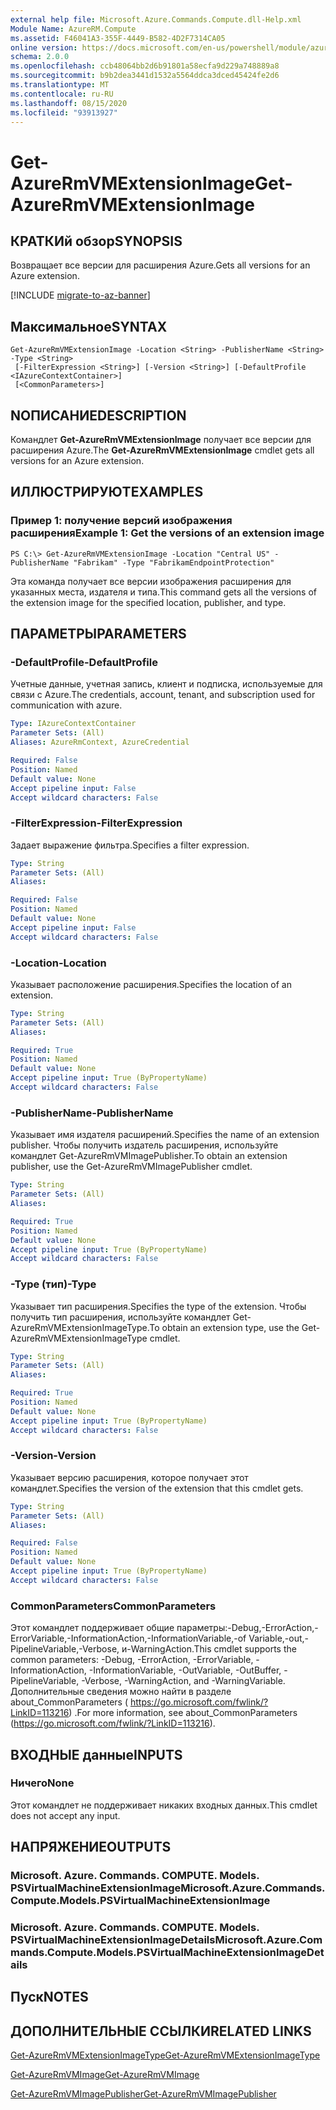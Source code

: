 ```yaml
---
external help file: Microsoft.Azure.Commands.Compute.dll-Help.xml
Module Name: AzureRM.Compute
ms.assetid: F46041A3-355F-4449-B582-4D2F7314CA05
online version: https://docs.microsoft.com/en-us/powershell/module/azurerm.compute/get-azurermvmextensionimage
schema: 2.0.0
ms.openlocfilehash: ccb48064bb2d6b91801a58ecfa9d229a748889a8
ms.sourcegitcommit: b9b2dea3441d1532a5564ddca3dced45424fe2d6
ms.translationtype: MT
ms.contentlocale: ru-RU
ms.lasthandoff: 08/15/2020
ms.locfileid: "93913927"
---
```

# <span data-ttu-id="b0216-101">Get-AzureRmVMExtensionImage</span><span class="sxs-lookup"><span data-stu-id="b0216-101">Get-AzureRmVMExtensionImage</span></span>

## <span data-ttu-id="b0216-102">КРАТКИй обзор</span><span class="sxs-lookup"><span data-stu-id="b0216-102">SYNOPSIS</span></span>
<span data-ttu-id="b0216-103">Возвращает все версии для расширения Azure.</span><span class="sxs-lookup"><span data-stu-id="b0216-103">Gets all versions for an Azure extension.</span></span>

[!INCLUDE [migrate-to-az-banner](../../includes/migrate-to-az-banner.md)]

## <span data-ttu-id="b0216-104">Максимальное</span><span class="sxs-lookup"><span data-stu-id="b0216-104">SYNTAX</span></span>

```
Get-AzureRmVMExtensionImage -Location <String> -PublisherName <String> -Type <String>
 [-FilterExpression <String>] [-Version <String>] [-DefaultProfile <IAzureContextContainer>]
 [<CommonParameters>]
```

## <span data-ttu-id="b0216-105">NОПИСАНИЕ</span><span class="sxs-lookup"><span data-stu-id="b0216-105">DESCRIPTION</span></span>
<span data-ttu-id="b0216-106">Командлет **Get-AzureRmVMExtensionImage** получает все версии для расширения Azure.</span><span class="sxs-lookup"><span data-stu-id="b0216-106">The **Get-AzureRmVMExtensionImage** cmdlet gets all versions for an Azure extension.</span></span>

## <span data-ttu-id="b0216-107">ИЛЛЮСТРИРУЮТ</span><span class="sxs-lookup"><span data-stu-id="b0216-107">EXAMPLES</span></span>

### <span data-ttu-id="b0216-108">Пример 1: получение версий изображения расширения</span><span class="sxs-lookup"><span data-stu-id="b0216-108">Example 1: Get the versions of an extension image</span></span>
```
PS C:\> Get-AzureRmVMExtensionImage -Location "Central US" -PublisherName "Fabrikam" -Type "FabrikamEndpointProtection"
```

<span data-ttu-id="b0216-109">Эта команда получает все версии изображения расширения для указанных места, издателя и типа.</span><span class="sxs-lookup"><span data-stu-id="b0216-109">This command gets all the versions of the extension image for the specified location, publisher, and type.</span></span>

## <span data-ttu-id="b0216-110">ПАРАМЕТРЫ</span><span class="sxs-lookup"><span data-stu-id="b0216-110">PARAMETERS</span></span>

### <span data-ttu-id="b0216-111">-DefaultProfile</span><span class="sxs-lookup"><span data-stu-id="b0216-111">-DefaultProfile</span></span>
<span data-ttu-id="b0216-112">Учетные данные, учетная запись, клиент и подписка, используемые для связи с Azure.</span><span class="sxs-lookup"><span data-stu-id="b0216-112">The credentials, account, tenant, and subscription used for communication with azure.</span></span>

```yaml
Type: IAzureContextContainer
Parameter Sets: (All)
Aliases: AzureRmContext, AzureCredential

Required: False
Position: Named
Default value: None
Accept pipeline input: False
Accept wildcard characters: False
```

### <span data-ttu-id="b0216-113">-FilterExpression</span><span class="sxs-lookup"><span data-stu-id="b0216-113">-FilterExpression</span></span>
<span data-ttu-id="b0216-114">Задает выражение фильтра.</span><span class="sxs-lookup"><span data-stu-id="b0216-114">Specifies a filter expression.</span></span>

```yaml
Type: String
Parameter Sets: (All)
Aliases: 

Required: False
Position: Named
Default value: None
Accept pipeline input: False
Accept wildcard characters: False
```

### <span data-ttu-id="b0216-115">-Location</span><span class="sxs-lookup"><span data-stu-id="b0216-115">-Location</span></span>
<span data-ttu-id="b0216-116">Указывает расположение расширения.</span><span class="sxs-lookup"><span data-stu-id="b0216-116">Specifies the location of an extension.</span></span>

```yaml
Type: String
Parameter Sets: (All)
Aliases: 

Required: True
Position: Named
Default value: None
Accept pipeline input: True (ByPropertyName)
Accept wildcard characters: False
```

### <span data-ttu-id="b0216-117">-PublisherName</span><span class="sxs-lookup"><span data-stu-id="b0216-117">-PublisherName</span></span>
<span data-ttu-id="b0216-118">Указывает имя издателя расширений.</span><span class="sxs-lookup"><span data-stu-id="b0216-118">Specifies the name of an extension publisher.</span></span>
<span data-ttu-id="b0216-119">Чтобы получить издатель расширения, используйте командлет Get-AzureRmVMImagePublisher.</span><span class="sxs-lookup"><span data-stu-id="b0216-119">To obtain an extension publisher, use the Get-AzureRmVMImagePublisher cmdlet.</span></span>

```yaml
Type: String
Parameter Sets: (All)
Aliases: 

Required: True
Position: Named
Default value: None
Accept pipeline input: True (ByPropertyName)
Accept wildcard characters: False
```

### <span data-ttu-id="b0216-120">-Type (тип)</span><span class="sxs-lookup"><span data-stu-id="b0216-120">-Type</span></span>
<span data-ttu-id="b0216-121">Указывает тип расширения.</span><span class="sxs-lookup"><span data-stu-id="b0216-121">Specifies the type of the extension.</span></span>
<span data-ttu-id="b0216-122">Чтобы получить тип расширения, используйте командлет Get-AzureRmVMExtensionImageType.</span><span class="sxs-lookup"><span data-stu-id="b0216-122">To obtain an extension type, use the Get-AzureRmVMExtensionImageType cmdlet.</span></span>

```yaml
Type: String
Parameter Sets: (All)
Aliases: 

Required: True
Position: Named
Default value: None
Accept pipeline input: True (ByPropertyName)
Accept wildcard characters: False
```

### <span data-ttu-id="b0216-123">-Version</span><span class="sxs-lookup"><span data-stu-id="b0216-123">-Version</span></span>
<span data-ttu-id="b0216-124">Указывает версию расширения, которое получает этот командлет.</span><span class="sxs-lookup"><span data-stu-id="b0216-124">Specifies the version of the extension that this cmdlet gets.</span></span>

```yaml
Type: String
Parameter Sets: (All)
Aliases: 

Required: False
Position: Named
Default value: None
Accept pipeline input: True (ByPropertyName)
Accept wildcard characters: False
```

### <span data-ttu-id="b0216-125">CommonParameters</span><span class="sxs-lookup"><span data-stu-id="b0216-125">CommonParameters</span></span>
<span data-ttu-id="b0216-126">Этот командлет поддерживает общие параметры:-Debug,-ErrorAction,-ErrorVariable,-InformationAction,-InformationVariable,-of Variable,-out,-PipelineVariable,-Verbose, и-WarningAction.</span><span class="sxs-lookup"><span data-stu-id="b0216-126">This cmdlet supports the common parameters: -Debug, -ErrorAction, -ErrorVariable, -InformationAction, -InformationVariable, -OutVariable, -OutBuffer, -PipelineVariable, -Verbose, -WarningAction, and -WarningVariable.</span></span> <span data-ttu-id="b0216-127">Дополнительные сведения можно найти в разделе about_CommonParameters ( https://go.microsoft.com/fwlink/?LinkID=113216) .</span><span class="sxs-lookup"><span data-stu-id="b0216-127">For more information, see about_CommonParameters (https://go.microsoft.com/fwlink/?LinkID=113216).</span></span>

## <span data-ttu-id="b0216-128">ВХОДНЫЕ данные</span><span class="sxs-lookup"><span data-stu-id="b0216-128">INPUTS</span></span>

### <span data-ttu-id="b0216-129">Ничего</span><span class="sxs-lookup"><span data-stu-id="b0216-129">None</span></span>
<span data-ttu-id="b0216-130">Этот командлет не поддерживает никаких входных данных.</span><span class="sxs-lookup"><span data-stu-id="b0216-130">This cmdlet does not accept any input.</span></span>

## <span data-ttu-id="b0216-131">НАПРЯЖЕНИЕ</span><span class="sxs-lookup"><span data-stu-id="b0216-131">OUTPUTS</span></span>

### <span data-ttu-id="b0216-132">Microsoft. Azure. Commands. COMPUTE. Models. PSVirtualMachineExtensionImage</span><span class="sxs-lookup"><span data-stu-id="b0216-132">Microsoft.Azure.Commands.Compute.Models.PSVirtualMachineExtensionImage</span></span>

### <span data-ttu-id="b0216-133">Microsoft. Azure. Commands. COMPUTE. Models. PSVirtualMachineExtensionImageDetails</span><span class="sxs-lookup"><span data-stu-id="b0216-133">Microsoft.Azure.Commands.Compute.Models.PSVirtualMachineExtensionImageDetails</span></span>

## <span data-ttu-id="b0216-134">Пуск</span><span class="sxs-lookup"><span data-stu-id="b0216-134">NOTES</span></span>

## <span data-ttu-id="b0216-135">ДОПОЛНИТЕЛЬНЫЕ ССЫЛКИ</span><span class="sxs-lookup"><span data-stu-id="b0216-135">RELATED LINKS</span></span>

[<span data-ttu-id="b0216-136">Get-AzureRmVMExtensionImageType</span><span class="sxs-lookup"><span data-stu-id="b0216-136">Get-AzureRmVMExtensionImageType</span></span>](./Get-AzureRmVMExtensionImageType.md)

[<span data-ttu-id="b0216-137">Get-AzureRmVMImage</span><span class="sxs-lookup"><span data-stu-id="b0216-137">Get-AzureRmVMImage</span></span>](./Get-AzureRmVMImage.md)

[<span data-ttu-id="b0216-138">Get-AzureRmVMImagePublisher</span><span class="sxs-lookup"><span data-stu-id="b0216-138">Get-AzureRmVMImagePublisher</span></span>](./Get-AzureRmVMImagePublisher.md)


